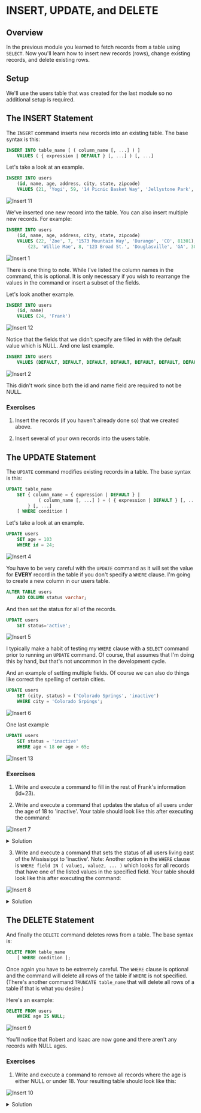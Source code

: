 # INSERT, UPDATE, and DELETE

## Overview

In the previous module you learned to fetch records from a table using ```SELECT```. Now you'll
learn how to insert new records (rows), change existing records, and delete existing rows.

## Setup

We'll use the users table that was created for the last module so no additional setup is required.

## The INSERT Statement

The ```INSERT``` command inserts new records into an existing table. The base syntax is this:

```SQL
INSERT INTO table_name [ ( column_name [, ...] ) ]
	VALUES ( { expression | DEFAULT } [, ...] ) [, ...]
```

Let's take a look at an example.

```SQL
INSERT INTO users
	(id, name, age, address, city, state, zipcode)
	VALUES (21, 'Yogi', 59, '14 Picnic Basket Way', 'Jellystone Park', 'WY', 82190);
```

![Insert 11](./insert11.png)

We've inserted one new record into the table. You can also insert multiple new records. For example:

```SQL
INSERT INTO users
	(id, name, age, address, city, state, zipcode)
	VALUES (22, 'Zoe', 7, '1573 Mountain Way', 'Durango', 'CO', 81301),
		(23, 'Willie Mae', 8, '123 Broad St.', 'Douglasville', 'GA', 30135);
```

![Insert 1](./insert1.png)

There is one thing to note. While I've listed the column names in the command, this is optional. It is only necessary if
you wish to rearrange the values in the command or insert a subset of the fields.

Let's look another example.

```SQL
INSERT INTO users
	(id, name)
	VALUES (24, 'Frank')
```

![Insert 12](./insert12.png)

Notice that the fields that we didn't specify are filled in with the default value which is NULL. And
one last example.

```SQL
INSERT INTO users
	VALUES (DEFAULT, DEFAULT, DEFAULT, DEFAULT, DEFAULT, DEFAULT, DEFAULT);
```

![Insert 2](./insert2.png)

This didn't work since both the id and name field are required to not be NULL.

### Exercises

1. Insert the records (if you haven't already done so) that we created above.

2. Insert several of your own records into the users table.

## The UPDATE Statement

The ```UPDATE``` command modifies existing records in a table. The base syntax is this:

```SQL
UPDATE table_name
	SET { column_name = { expression | DEFAULT } |
			( column_name [, ...] ) = ( { expression | DEFAULT } [, ...] )
		} [, ...]
	[ WHERE condition ]
```

Let's take a look at an example.

```SQL
UPDATE users
	SET age = 103
	WHERE id = 24;
```

![Insert 4](./insert4.png)

You have to be very careful with the ```UPDATE``` command as it will set the value for **EVERY** record
in the table if you don't specify a ```WHERE``` clause. I'm going to create a new column in our users table.

```SQL
ALTER TABLE users
	ADD	COLUMN status varchar;
```

And then set the status for all of the records.

```SQL
UPDATE users
	SET status='active';
```

![Insert 5](./insert5.png)

I typically make a habit of testing my ```WHERE``` clause with a ```SELECT``` command prior to running an ```UPDATE```
command. Of course, that assumes that I'm doing this by hand, but that's not uncommon in the development cycle.

And an example of setting multiple fields. Of course we can also do things like correct the spelling of certain cities.

```SQL
UPDATE users
	SET (city, status) = ('Colorado Springs', 'inactive')
	WHERE city = 'Colorado Srpings';
```

![Insert 6](./insert6.png)

One last example

```SQL
UPDATE users
	SET status = 'inactive'
	WHERE age < 18 or age > 65;
```

![Insert 13](./insert13.png)

### Exercises

1. Write and execute a command to fill in the rest of Frank's information (id=23).

2. Write and execute a command that updates the status of all users under the age of 18 to 'inactive'. Your table should look
like this after executing the command:

![Insert 7](./insert7.png)

<details><summary>
	Solution
</summary><p>

```SQL
UPDATE users
	SET status='inactive'
	WHERE age < 18;
```

</p></details>

3. Write and execute a command that sets the status of all users living east of the Mississippi to 'inactive'. Note:
Another option in the ```WHERE``` clause is ```WHERE field IN ( value1, value2, ... )``` which looks for all records that
have one of the listed values in the specified field. Your table should look like this after executing the command:

![Insert 8](./insert8.png)

<details><summary>
	Solution
</summary><p>

```SQL
UPDATE users
	SET status='inactive'
	WHERE state IN ('GA', 'NC', 'NY');
```

</p></details>

## The DELETE Statement

And finally the ```DELETE``` command deletes rows from a table. The base syntax is:

```SQL
DELETE FROM table_name
	[ WHERE condition ];
```

Once again you have to be extremely careful. The ```WHERE``` clause is optional and the command will delete
all rows of the table if ```WHERE``` is not specified. (There's another command ```TRUNCATE table_name``` that
will delete all rows of a table if that is what you desire.)

Here's an example:

```SQL
DELETE FROM users
	WHERE age IS NULL;
```

![Insert 9](./insert9.png)

You'll notice that Robert and Isaac are now gone and there aren't any records with NULL ages.

### Exercises

1. Write and execute a command to remove all records where the age is either NULL or under 18. Your resulting
table should look like this:

![Insert 10](./insert10.png)

<details><summary>
	Solution
</summary><p>

```SQL
DELETE FROM users
	WHERE age IS NULL
	OR age < 18;
```

</p></details>

